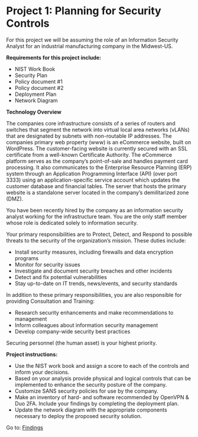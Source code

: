 # Project 1: Planning for Security Controls

For this project we will be assuming the role of an Information Security Analyst for an industrial manufacturing company in the Midwest-US. 

**Requirements for this project include:**

* NIST Work Book
* Security Plan
* Policy document #1
* Policy document #2
* Deployment Plan
* Network Diagram


**Technology Overview**

The companies core infrastructure consists of a series of routers and switches that segment the network into virtual local area networks (vLANs) that are designated by subnets with non-routable IP addresses. 
The companies primary web property (www) is an eCommerce website, built on WordPress. The customer-facing website is currently secured with an SSL certificate from a well-known Certificate Authority. The eCommerce platform serves as the company’s point-of-sale and handles payment card processing. It also communicates to the Enterprise Resource Planning (ERP) system through an Application Programming Interface (API) (over port 3333) using an application-specific service account which updates the customer database and financial tables. The server that hosts the primary website is a standalone server located in the company’s demilitarized zone (DMZ).

You have been recently hired by the company as an information security analyst working for the infrastructure team. You are the only staff member whose role is dedicated solely to information security.

Your primary responsibilities are to Protect, Detect, and Respond to possible threats to the security of the organization’s mission. These duties include:

* Install security measures, including firewalls and data encryption programs
* Monitor for security issues
* Investigate and document security breaches and other incidents
* Detect and fix potential vulnerabilities
* Stay up-to-date on IT trends, news/events, and security standards

In addition to these primary responsibilities, you are also responsible for providing Consultation and Training:

* Research security enhancements and make recommendations to management
* Inform colleagues about information security management
* Develop company-wide security best practices

Securing personnel (the human asset) is your highest priority.


**Project instructions:**

* Use the NIST work book and assign a score to each of the controls and inform your decisions.
* Based on your analysis provide physical and logical controls that can be implemented to enhance the security posture of the company.
* Customize SANS security policies for use by the company.
* Make an inventory of hard- and software recommended by OpenVPN & Duo 2FA. Include your findings by completing the deployment plan.
* Update the network diagram with the appropriate components necessary to deploy the proposed security solution.

Go to: [Findings](https://github.com/MichaelThomasWolff/Security-Analyst-Projects-Udacity/tree/main/Planning%20for%20Security%20Controls/Findings)

